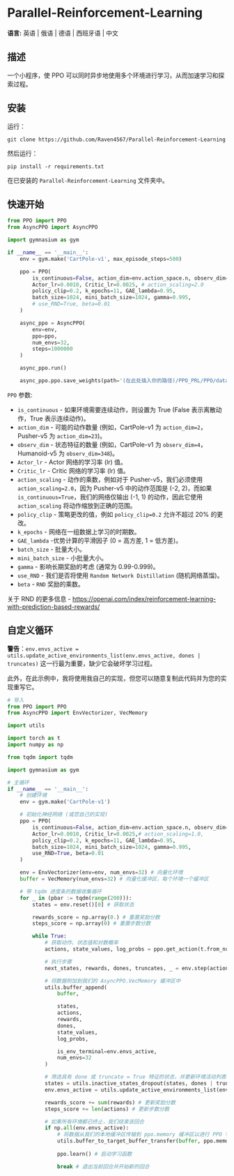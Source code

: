 # Parallel-Reinforcement-Learning

**语言:** 英语 | 俄语 | 德语 | 西班牙语 | 中文

## 描述
一个小程序，使 PPO 可以同时异步地使用多个环境进行学习，从而加速学习和探索过程。

## 安装
运行：
```
git clone https://github.com/Raven4567/Parallel-Reinforcement-Learning
```
然后运行：
```
pip install -r requirements.txt
```
在已安装的 `Parallel-Reinforcement-Learning` 文件夹中。

## 快速开始
```python
from PPO import PPO
from AsyncPPO import AsyncPPO

import gymnasium as gym

if __name__ == '__main__':
	env = gym.make('CartPole-v1', max_episode_steps=500)

	ppo = PPO(
		is_continuous=False, action_dim=env.action_space.n, observ_dim=env.observation_space.shape[0],
		Actor_lr=0.0010, Critic_lr=0.0025, # action_scaling=2.0
		policy_clip=0.2, k_epochs=11, GAE_lambda=0.95, 
		batch_size=1024, mini_batch_size=1024, gamma=0.995,
		# use_RND=True, beta=0.01
	)

	async_ppo = AsyncPPO(
		env=env,
		ppo=ppo,
		num_envs=32,
		steps=1000000
	)

	async_ppo.run()

	async_ppo.ppo.save_weights(path='(在此处插入你的路径)/PPO_PRL/PPO/data/')
```

`PPO` 参数:

- `is_continuous` - 如果环境需要连续动作，则设置为 True (False 表示离散动作，True 表示连续动作)。
- `action_dim`  - 可能的动作数量 (例如，CartPole-v1 为 `action_dim=2`，Pusher-v5 为 `action_dim=23`)。
- `observ_dim` - 状态特征的数量 (例如，CartPole-v1 为 `observ_dim=4`，Humanoid-v5 为 `observ_dim=348`)。
- `Actor_lr` - Actor 网络的学习率 (lr) 值。
- `Critic_lr` - Critic 网络的学习率 (lr) 值。
- `action_scaling` - 动作的乘数，例如对于 Pusher-v5，我们必须使用 `action_scaling=2.0`，因为 Pusher-v5 中的动作范围是 (-2, 2)，而如果 `is_continuous=True`，我们的网络仅输出 (-1, 1) 的动作，因此它使用 `action_scaling` 将动作缩放到正确的范围。
- `policy_clip` - 策略更改的值，例如 `policy_clip=0.2` 允许不超过 20% 的更改。
- `k_epochs` - 网络在一组数据上学习的时期数。
- `GAE_lambda` -优势计算的平滑因子 (0 = 高方差, 1 = 低方差)。
- `batch_size` - 批量大小。
- `mini_batch_size` - 小批量大小。
- `gamma` - 影响长期奖励的考虑 (通常为 0.99-0.999)。
- `use_RND` - 我们是否将使用 `Random Network Distillation` (随机网络蒸馏)。
- `beta` - `RND` 奖励的乘数。

关于 RND 的更多信息 - https://openai.com/index/reinforcement-learning-with-prediction-based-rewards/

## 自定义循环

**警告**：`env.envs_active = utils.update_active_environments_list(env.envs_active, dones | truncates)` 这一行最为重要，缺少它会破坏学习过程。

此外，在此示例中，我将使用我自己的实现，但您可以随意复制此代码并为您的实现重写它。

```python
# 导入
from PPO import PPO
from AsyncPPO import EnvVectorizer, VecMemory

import utils

import torch as t
import numpy as np

from tqdm import tqdm

import gymnasium as gym

# 主循环
if __name__ == '__main__':
	# 创建环境
	env = gym.make('CartPole-v1')

	# 初始化神经网络 (或您自己的实现)
	ppo = PPO(
		is_continuous=False, action_dim=env.action_space.n, observ_dim=env.observation_space.shape[0],
		Actor_lr=0.0010, Critic_lr=0.0025,# action_scaling=1.0,
		policy_clip=0.2, k_epochs=11, GAE_lambda=0.95, 
		batch_size=1024, mini_batch_size=1024, gamma=0.995,
		use_RND=True, beta=0.01
	)

	env = EnvVectorizer(env=env, num_envs=32) # 向量化环境
	buffer = VecMemory(num_envs=32) # 向量化缓冲区，每个环境一个缓冲区

	# 带 tqdm 进度条的数据收集循环
	for _ in (pbar := tqdm(range(200))):
		states = env.reset()[0] # 获取状态

		rewards_score = np.array(0.) # 重置奖励分数
		steps_score = np.array(0) # 重置步数分数

		while True:
			# 获取动作、状态值和对数概率
			actions, state_values, log_probs = ppo.get_action(t.from_numpy(states)) 

			# 执行步骤
			next_states, rewards, dones, truncates, _ = env.step(actions) 

			# 将数据附加到我们的 AsyncPPO.VecMemory 缓冲区中
			utils.buffer_append(
				buffer,

				states, 
				actions, 
				rewards, 
				dones, 
				state_values, 
				log_probs,

				is_env_terminal=env.envs_active,
				num_envs=32
			) 

			# 筛选具有 done 或 truncate = True 特征的状态，并更新环境活动列表
			states = utils.inactive_states_dropout(states, dones | truncates) 
			env.envs_active = utils.update_active_environments_list(env.envs_active, dones | truncates)

			rewards_score += sum(rewards) # 更新奖励分数
			steps_score += len(actions) # 更新步数分数

			# 如果所有环境都已终止，我们结束该回合
			if np.all(env.envs_active): 
				# 将数据从我们的本地缓冲区传输到 ppo.memory 缓冲区以进行 PPO 学习。您也可以使用自己的函数将数据传输到您自己的神经网络缓冲区中。
				utils.buffer_to_target_buffer_transfer(buffer, ppo.memory) 
				
				ppo.learn() # 启动学习函数

				break # 退出当前回合并开始新的回合
```